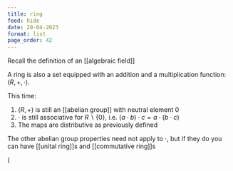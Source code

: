 ```yaml
---
title: ring
feed: hide
date: 20-04-2023
format: list
page_order: 42
---
```



Recall the definition of an [[algebraic field]]

A ring is also a set equipped with an addition and a multiplication function: $(R, +, \cdot)$. 

This time:
1. $(R, +)$ is still an [[abelian group]] with neutral element 0
2. $\cdot$ is still associative for $R\backslash\{0\}$, i.e. $(a\cdot b)\cdot c = a\cdot(b\cdot c)$
3. The maps are distributive as previously defined

The other abelian group properties need not apply to $\cdot$, but if they do you can have [[unital ring]]s and [[commutative ring]]s

\(